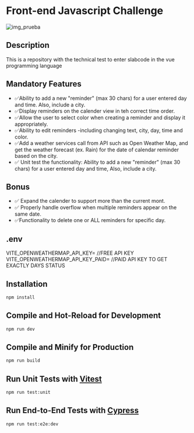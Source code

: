 # Front-end Javascript Challenge

![img_prueba](https://github.com/JCruzMi/prueba-tecnica-vue/tree/main/public/slab.png?raw=true)

## Description

This is a repository with the technical test to enter slabcode in the vue programming language

## Mandatory Features

- ✅Ability to add a new "reminder" (max 30 chars) for a user entered day and time. Also, include a city.
- ✅Display reminders on the calender view in teh correct time order.
- ✅Allow the user to select color when creating a reminder and display it appropriately.
- ✅Ability to edit reminders -including changing text, city, day, time and color.
- ✅Add a weather services call from API such as Open Weather Map, and get the weather forecast (ex. Rain) for the date of calendar reminder based on the city.
- ✅ Unit test the functionality: Ability to add a new "reminder" (max 30 chars) for a user entered day and time, Also, include a city.

## Bonus

- ✅ Expand the calender to support more than the current mont.
- ✅ Properly handle overflow when multiple reminders appear on the same date.
- ✅Functionality to delete one or ALL reminders for specific day.

## .env

VITE_OPENWEATHERMAP_API_KEY= //FREE API KEY
VITE_OPENWEATHERMAP_API_KEY_PAID= //PAID API KEY TO GET EXACTLY DAYS STATUS

## Installation

```sh
npm install
```

## Compile and Hot-Reload for Development

```sh
npm run dev
```

## Compile and Minify for Production

```sh
npm run build
```

## Run Unit Tests with [Vitest](https://vitest.dev/)

```sh
npm run test:unit
```

## Run End-to-End Tests with [Cypress](https://www.cypress.io/)

```sh
npm run test:e2e:dev
```
